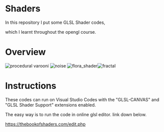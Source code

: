 # Shaders
 In this repository I put some GLSL Shader codes,
 
 which I learnt throughout the opengl course.


<h1><b>Overview</b></h1>

![procedural varooni](https://user-images.githubusercontent.com/83497932/118073538-d8173800-b3cd-11eb-9c92-250f1d6dcd2f.png) ![noise](https://user-images.githubusercontent.com/83497932/118073572-ec5b3500-b3cd-11eb-82db-baa543821ff3.png) ![flora_shader](https://user-images.githubusercontent.com/83497932/118073637-0a289a00-b3ce-11eb-9702-5d4e79564811.png)![fractal](https://user-images.githubusercontent.com/83497932/120026665-39691900-c014-11eb-92b5-ae96f8b791bd.png)




<h1><b>Instructions</b></h1>

These codes can run on Visual Studio Codes with the "GLSL-CANVAS" and "GLSL Shader Support" extensions enabled.

The easy way is to run the code in online glsl editor. link down below.

https://thebookofshaders.com/edit.php
